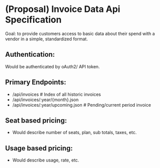 # (Proposal) Invoice Data Api Specification


Goal: to provide customers access to basic data about their spend with a vendor in a simple, standardized format.

## Authentication:
Would be authenticated by oAuth2/ API token.

## Primary Endpoints:
* /api/invoices # Index of all historic invoices
* /api/invoices/:year/{month}.json
* /api/invoices/:year/upcoming.json # Pending/current period invoice


## Seat based pricing: 
- Would describe number of seats, plan, sub totals, taxes, etc.
## Usage based pricing: 
- Would describe usage, rate, etc.
